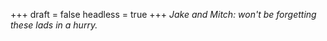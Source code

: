 
+++
draft = false
headless = true
+++
_Jake and Mitch: won't be forgetting these lads in a hurry._
